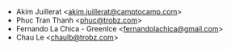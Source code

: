 - Akim Juillerat \<<akim.juillerat@camptocamp.com>\>
- Phuc Tran Thanh \<<phuc@trobz.com>\>
- Fernando La Chica - GreenIce \<<fernandolachica@gmail.com>\>
- Chau Le \<<chaulb@trobz.com>\>
